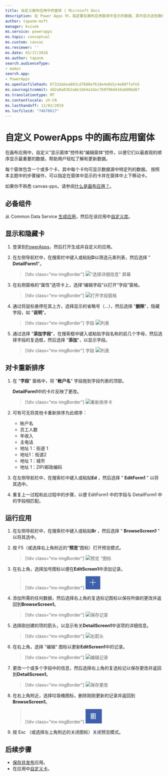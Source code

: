 ```yaml
---
title: 自定义画布应用中的窗体 | Microsoft Docs
description: 在 Power Apps 中，指定要在画布应用窗体中显示的数据，其中显示这些数据的顺序以及控件。
author: tapanm-msft
manager: kvivek
ms.service: powerapps
ms.topic: conceptual
ms.custom: canvas
ms.reviewer: ''
ms.date: 03/17/2018
ms.author: tapanm
search.audienceType:
- maker
search.app:
- PowerApps
ms.openlocfilehash: 6732dabea803cd7680ef618e4e8d1c4e88f7afe5
ms.sourcegitcommit: dd2a8a0362a8e1b64a1dac7b9f98d43da8d0bd87
ms.translationtype: MT
ms.contentlocale: zh-CN
ms.lasthandoff: 12/02/2019
ms.locfileid: "74678617"
---
```

# <a name="customize-a-canvas-app-form-in-powerapps"></a>自定义 PowerApps 中的画布应用窗体

在画布应用中，自定义“显示窗体”控件和“编辑窗体”控件，以便它们以最直观的顺序显示最重要的数据，帮助用户轻松了解和更新数据。

每个窗体包含一个或多个卡，其中每个卡均可显示数据源中特定列的数据。 按照本主题中的步骤操作，可以指定在窗体中显示的卡并在窗体中上下移动卡。

如果你不熟悉 canvas-pps，请参阅[什么是画布应用？](getting-started.md)。

## <a name="prerequisites"></a>必备组件

从 Common Data Service [生成应用](data-platform-create-app.md)，然后在该应用中[自定义库](customize-layout-sharepoint.md)。

## <a name="show-and-hide-cards"></a>显示和隐藏卡

1. 登录到[PowerApps](https://make.powerapps.com?utm_source=padocs&utm_medium=linkinadoc&utm_campaign=referralsfromdoc)，然后打开生成并自定义的应用。

1. 在左侧导航栏中，在搜索栏中键入或粘贴**D**以筛选元素列表，然后选择 " **DetailForm1**"。

    > [!div class="mx-imgBorder"]
    > !["选择详细信息" 屏幕](./media/customize-forms-sharepoint/select-detailform.png)

1. 在右侧窗格的“属性”选项卡上，选择“编辑字段”以打开“字段”窗格。

    > [!div class="mx-imgBorder"]
    > ![打开字段窗格](./media/customize-forms-sharepoint/edit-fields.png)

1. 通过将鼠标悬停在其上方，选择显示的省略号（...），然后选择 "**删除**"，隐藏字段，如 "**说明**"。

    > [!div class="mx-imgBorder"]
    > 字段 ![列表](./media/customize-forms-sharepoint/hide-fields.png)

1. 通过选择 "**添加字段**"，在搜索框中键入或粘贴字段名称的前几个字母，然后选择字段的复选框，然后选择 "**添加**"，以显示字段。

    > [!div class="mx-imgBorder"]
    > 字段 ![列表](./media/customize-forms-sharepoint/show-field.png)

## <a name="reorder-the-cards"></a>对卡重新排序

1. 在 "**字段**" 窗格中，将 "**帐户名**" 字段拖到字段列表的顶部。

    **DetailForm1**中的卡片反映了更改。

    > [!div class="mx-imgBorder"]
    > ![重新排序卡](./media/customize-forms-sharepoint/reordered-card.png)

1. 可有可无将其他卡重新排序为此顺序：

    - 帐户名
    - 员工人数
    - 年收入
    - 主电话
    - 地址 1：街道 1
    - 地址1：街道2
    - 地址 1：城市
    - 地址 1：ZIP/邮政编码

1. 在左侧导航栏中，在搜索栏中键入或粘贴**Ed** ，然后选择 " **EditForm1** " 以将其选中。

1. 重复上一过程和此过程中的步骤，以便 EditForm1 中的字段与 DetailForm1 中的字段相匹配。

## <a name="run-the-app"></a>运行应用

1. 在左侧导航栏中，在搜索栏中键入或粘贴**Br** ，然后选择 " **BrowseScreen1** " 以将其选中。

1. 按 F5（或选择右上角附近的“**预览**”图标）打开预览模式。

    > [!div class="mx-imgBorder"]
    > ![预览 "图标](./media/customize-forms-sharepoint/open-preview.png)

1. 在右上角，选择加号图标以便在**EditScreen1**中添加记录。

    > [!div class="mx-imgBorder"]
    > ![添加记录](./media/customize-forms-sharepoint/add-record.png)

1. 添加所需的任何数据，然后选择右上角的复选标记图标以保存所做的更改并返回到**BrowseScreen1**。

    > [!div class="mx-imgBorder"]
    > ![保存记录](./media/customize-forms-sharepoint/save-record.png)

1. 选择刚创建的项的箭头，以显示有关**DetailScreen1**中该项的详细信息。

    > [!div class="mx-imgBorder"]
    > ![右箭头](./media/customize-forms-sharepoint/right-arrow.png)

1. 在右上角，选择 "编辑" 图标以更新**EditScreen1**中的记录。

    > [!div class="mx-imgBorder"]
    > ![编辑记录](./media/customize-forms-sharepoint/edit-record.png)

1. 更改一个或多个字段中的信息，然后选择右上角的复选标记以保存更改并返回到**DetailScreen1**。

    > [!div class="mx-imgBorder"]
    > ![保存更改](./media/customize-forms-sharepoint/save-record.png)

1. 在右上角附近，选择垃圾桶图标，删除刚刚更新的记录并返回到**BrowseScreen1**。

    > [!div class="mx-imgBorder"]
    > ![删除记录](./media/customize-forms-sharepoint/delete-record.png)

1. 按 Esc （或选择左上角附近的关闭图标）关闭预览模式。

## <a name="next-steps"></a>后续步骤

- [保存并发布](save-publish-app.md)应用。
- 在应用中[自定义卡](customize-card.md)。